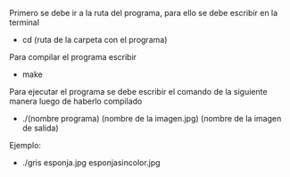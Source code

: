 Primero se debe ir a la ruta del programa, para ello se debe escribir en la terminal
- cd (ruta de la carpeta con el programa)

Para compilar el programa escribir
- make

Para ejecutar el programa se debe escribir el comando de la siguiente manera luego de haberlo compilado
- ./(nombre programa) (nombre de la imagen.jpg) (nombre de la imagen de salida)

Ejemplo:
- ./gris esponja.jpg esponjasincolor.jpg
